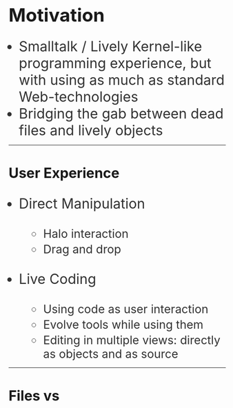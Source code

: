 <style>
 h1 {
  font-size: 32pt;

}

h1, h2, ul, li {
/*   border: solid 1px red */
}

 h2 {
  font-size: 24pt;
  padding: 0px;
}


h3 {
  font-size: 20pt;
}


li  {
  font-size: 24pt;
  color: rgb(50,50,50); 
  padding-top: 0px;

}

li li  {
  font-size: 20pt;
  color: rgb(50,50,50); 
  padding: 2px;
}

ul {
margin-top: 0px
}


</style>

# Motivation

- Smalltalk / Lively Kernel-like programming experience, but with using as much as standard Web-technologies
- Bridging the gab between dead files and lively objects 
---

## User Experience

- Direct Manipulation
  - Halo interaction 
  - Drag and drop

- Live Coding
  - Using code as user interaction
  - Evolve tools while using them
  - Editing in multiple views: directly as objects and as source 


---

## Files vs 